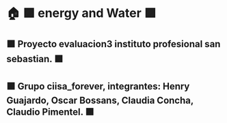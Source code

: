 # :house: :purple_square: energy and Water :purple_square: 
##  :purple_square:  Proyecto evaluacion3 instituto profesional san sebastian. :purple_square:
##  :purple_square:  Grupo ciisa_forever, integrantes: Henry Guajardo, Oscar Bossans, Claudia Concha, Claudio Pimentel. :purple_square:
